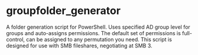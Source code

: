 # groupfolder_generator
A folder generation script for PowerShell. Uses specified AD group level for groups and auto-assigns permissions. The default set of permissions is full-control, can be assigned to any permutation you need. This script is designed for use with SMB fileshares, negotiating at SMB 3. 

